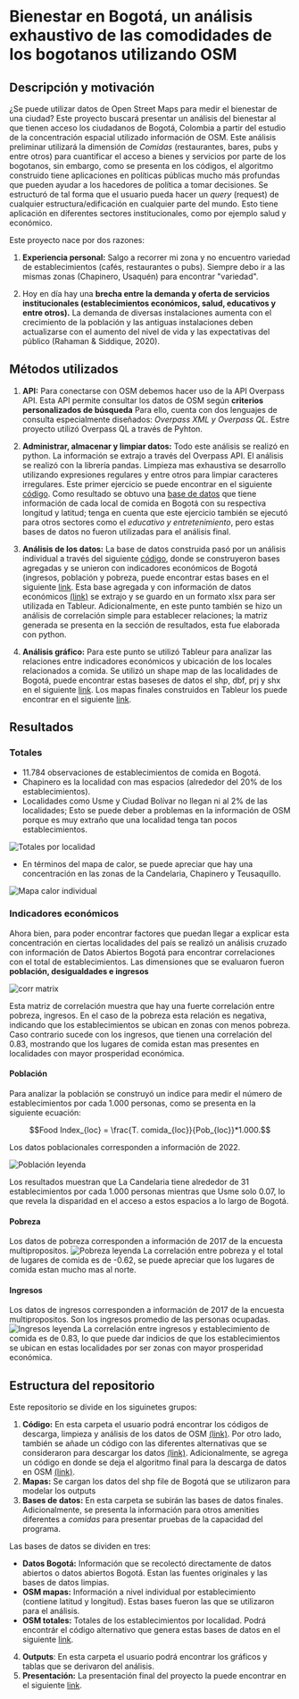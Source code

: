 # Bienestar en Bogotá, un análisis exhaustivo de las comodidades de los bogotanos utilizando OSM

## Descripción y motivación

¿Se puede utilizar datos de Open Street Maps para medir el bienestar de una ciudad? Este proyecto buscará presentar un análisis del bienestar al que tienen acceso los ciudadanos de Bogotá, Colombia a partir del estudio de la concentración espacial utilizado información de OSM. Este análisis preliminar utilizará la dimensión de *Comidas* (restaurantes, bares, pubs y entre otros) para cuantificar el acceso a bienes y servicios por parte de los bogotanos, sin embargo, como se presenta en los códigos, el algoritmo construido tiene aplicaciones en políticas públicas mucho más profundas que pueden ayudar a los hacedores de política a tomar decisiones. Se estructuró de tal forma que el usuario pueda hacer un *query* (request) de cualquier estructura/edificación en cualquier parte del mundo. Esto tiene aplicación en diferentes sectores institucionales, como por ejemplo salud y económico.

Este proyecto nace por dos razones:
1. **Experiencia personal:** Salgo a recorrer mi zona y no encuentro variedad de establecimientos (cafés, restaurantes o pubs). Siempre debo ir a las mismas zonas (Chapinero, Usaquén) para encontrar "variedad".  

2. Hoy en día hay una **brecha entre la demanda y oferta de servicios institucionales (establecimientos económicos, salud, educativos y entre otros).** La demanda de diversas instalaciones aumenta con el crecimiento de la población y las antiguas instalaciones deben actualizarse con el aumento del nivel de vida y las expectativas del público (Rahaman & Siddique, 2020).

## Métodos utilizados 

1. **API:** Para conectarse con OSM debemos hacer uso de la API Overpass API. Esta API permite consultar los datos de OSM según **criterios personalizados de búsqueda** Para ello, cuenta con dos lenguajes de consulta especialmente diseñados: *Overpass XML y Overpass QL.* Estre proyecto utilizó Overpass QL a través de Pyhton.
2. **Administrar, almacenar y limpiar datos:** Todo este análisis se realizó en python. La información se extrajo a través del Overpass API. El análisis se realizó con la librería pandas. Limpieza mas exhaustiva se desarrollo utilizando expresiones regulares y entre otros para limpiar caracteres irregulares. Este primer ejercicio se puede encontrar en el siguiente [código](https://github.com/jdmayorga01/bogowelfare/blob/main/Code/Bienestar%20bog.ipynb). Como resultado se obtuvo una [base de datos](https://github.com/jdmayorga01/bogowelfare/blob/main/Bases%20de%20datos/OSM%20maps/Final/food.xlsx) que tiene información de cada local de comida en Bogotá con su respectiva longitud y latitud; tenga en cuenta que este ejercicio también se ejecutó para otros sectores como el *educativo y entretenimiento*, pero estas bases de datos no fueron utilizadas para el análisis final.

3. **Análisis de los datos:** La base de datos construida pasó por un análisis individual a través del siguiente [código](https://github.com/jdmayorga01/bogowelfare/blob/main/Code/An%C3%A1lisis%20comida.ipynb), donde se construyeron bases agregadas y se unieron con indicadores económicos de Bogotá (ingresos, población y pobreza, puede encontrar estas bases en el siguiente [link](https://github.com/jdmayorga01/bogowelfare/tree/main/Bases%20de%20datos/Datos%20bogot%C3%A1). Esta base agregada y con información de datos económicos [(link)](https://github.com/jdmayorga01/bogowelfare/blob/main/Bases%20de%20datos/OSM%20maps/Final/food%20merge.xlsx) se extrajo y se guardo en un formato xlsx para ser utilizada en Tableur.
Adicionalmente, en este punto también se hizo un análisis de correlación simple para establecer relaciones; la matriz generada se presenta en la sección de resultados, esta fue elaborada con python.

5. **Análisis gráfico:** Para este punto se utilizó Tableur para analizar las relaciones entre indicadores económicos y ubicación de los locales relacionados a comida. Se utilizó un shape map de las localidades de Bogotá, puede encontrar estas baseses de datos el shp, dbf, prj y shx en el siguiente [link](https://github.com/jdmayorga01/bogowelfare/tree/main/Mapas). Los mapas finales construidos en Tableur los puede encontrar en el siguiente [link](https://github.com/jdmayorga01/bogowelfare/tree/main/Outputs).

## Resultados

### Totales
- 11.784 observaciones de establecimientos de comida en Bogotá.
- Chapinero es la localidad con mas espacios (alrededor del 20% de los establecimientos).
- Localidades como Usme y Ciudad Bolívar no llegan ni al 2% de las localidades; Esto se puede deber a problemas en la información de OSM porque es muy extraño que una localidad tenga tan pocos establecimientos.

![Totales por localidad](https://user-images.githubusercontent.com/68482485/170110110-0afc9d85-ac5c-430e-ba73-1181b5b1b51c.png)

- En términos del mapa de calor, se puede apreciar que hay una concentración en las zonas de la Candelaria, Chapinero y Teusaquillo.

![Mapa calor individual](https://user-images.githubusercontent.com/68482485/170111285-a7f4bbed-19a5-4a95-a030-12dfc72d4f8f.png)

### Indicadores económicos
Ahora bien, para poder encontrar factores que puedan llegar a explicar esta concentración en ciertas localidades del país se realizó un análisis cruzado con información de Datos Abiertos Bogotá para encontrar correlaciones con el total de establecimientos. Las dimensiones que se evaluaron fueron **población, desigualdades e ingresos** 

![corr matrix](https://user-images.githubusercontent.com/68482485/170113711-ea806430-04c4-4036-bf8f-4fedf5d08c4f.png)

Esta matriz de correlación muestra que hay una fuerte correlación entre pobreza, ingresos. En el caso de la pobreza esta relación es negativa, indicando que los establecimientos se ubican en zonas con menos pobreza. Caso contrario sucede con los ingresos, que tienen una correlación del 0.83, mostrando que los lugares de comida estan mas presentes en localidades con mayor prosperidad económica. 

#### Población 
Para analizar la población se construyó un indice para medir el número de establecimientos por cada 1.000 personas, como se presenta en la siguiente ecuación:

$$Food Index_{loc} = \frac{T. comida_{loc}}{Pob_{loc}}*1.000.$$

Los datos poblacionales corresponden a información de 2022.

![Población leyenda](https://user-images.githubusercontent.com/68482485/170115703-ede2d179-f055-4ea1-8d4c-8b3375fddcd9.png)

Los resultados muestran que La Candelaria tiene alrededor de 31 establecimientos por cada 1.000 personas mientras que Usme solo 0.07, lo que revela la disparidad en el acceso a estos espacios a lo largo de Bogotá. 

#### Pobreza 
Los datos de pobreza corresponden a información de 2017 de la encuesta multipropositos.
![Pobreza leyenda](https://user-images.githubusercontent.com/68482485/170115609-03f7a477-6a6a-4ba4-a922-f109ab687707.png)
La correlación entre pobreza y el total de lugares de comida es de -0.62, se puede apreciar que los lugares de comida estan mucho mas al norte.

#### Ingresos
Los datos de ingresos corresponden a información de 2017 de la encuesta multipropositos. Son los ingresos promedio de las personas ocupadas.
![Ingresos leyenda](https://user-images.githubusercontent.com/68482485/170115847-d4a65dca-8eb5-4f5a-88cd-6981eb1a774b.png)
La correlación entre ingresos y establecimiento de comida es de 0.83, lo que puede dar indicios de que los establecimientos se ubican en estas localidades por ser zonas con mayor prosperidad económica.

## Estructura del repositorio

Este repositorio se divide en los siguinetes grupos: 
1. **Código:** En esta carpeta el usuario podrá encontrar los códigos de descarga, limpieza y análisis de los datos de OSM [(link)](https://github.com/jdmayorga01/bogowelfare/blob/main/Code/Bienestar%20bog.ipynb). Por otro lado, también se añade un código con las diferentes alternativas que se consideraron para descargar los datos [(link)](https://github.com/jdmayorga01/bogowelfare/blob/main/Code/C%C3%B3digos%20Alternativos.ipynb). Adicionalmente, se agrega un código en donde se deja el algoritmo  final para la descarga de datos en OSM [(link)](https://github.com/jdmayorga01/bogowelfare/blob/main/Algoritmo%20final.ipynb). 
2. **Mapas:** Se cargan los datos del shp file de Bogotá que se utilizaron para modelar los outputs
3. **Bases de datos:** En esta carpeta se subirán las bases de datos finales. Adicionalmente, se presenta la información para otros amenities diferentes a *comidas* para presentar pruebas de la capacidad del programa. 

Las bases de datos se dividen en tres: 
* **Datos Bogotá:** Información que se recolectó directamente de datos abiertos o datos abiertos Bogotá. Estan las fuentes originales y las bases de datos limpias. 
* **OSM mapas:** Información a nivel individual por establecimiento (contiene latitud y longitud). Estas bases fueron las que se utilizaron para el análisis. 
* **OSM totales:** Totales de los establecimientos por localidad. Podrá encontrár el código alternativo que genera estas bases de datos en el siguiente [link](https://github.com/jdmayorga01/bogowelfare/blob/main/Code/C%C3%B3digos%20Alternativos.ipynb).

4. **Outputs**: En esta carpeta el usuario podrá encontrar los gráficos y tablas que se derivaron del análisis.
5. **Presentación:** La presentación final del proyecto la puede encontrar en el siguiente [link](https://github.com/jdmayorga01/bogowelfare/blob/main/Concentraci%C3%B3n%20Espacial%20en%20Bogot%C3%A1.pdf).
